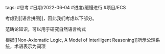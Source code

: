 

tags: #思考 #日期/2022-06-04 #进度/缓慢进行 #项目/ECS 

考虑到[[语言拼图]]，因此我们考虑以下部分。

范畴论知识，可以用于研究自然语言构式

根据[[Non-Axiomatic Logic, A Model of Interlligent Reasoning]]所示公理系统，术语表示为词项
